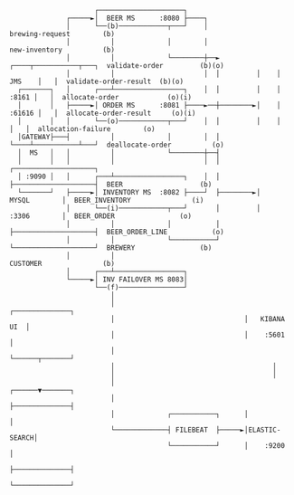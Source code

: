 



                         ┌─────────────────────┐
                  ┌─────►│  BEER MS      :8080 ├────┐
                  │      └──(b)────────────┬───┘    │                                    brewing-request        (b)
                  │          │             │        │                                    new-inventory          (b)
                  │          │             └────────┼──►         ┌────┬───────────┬───┐  validate-order         (b)(o)
                  │          │                      │  │         │    │    JMS    │   │  validate-order-result  (b)(o)
      ┌───────┐   │      ┌───┴─────────────────┐    │  │         │    │     :8161 │   │  allocate-order            (o)(i)
      │       │   ├─────►│ ORDER MS      :8081 ├────►──┼────────►│    │    :61616 │   │  allocate-order-result     (o)(i)
      │       │   │      └──(o)────────────┬───┘    │  │         │    │           │   │  allocation-failure        (o)
      │GATEWAY├───┤          │             │        │  │         └────┴───────────┴───┘  deallocate-order          (o)
      │  MS   │   │          │             └────────┼──┤
      │       │   │          │                      │  │         ┌────────────────────┐
      │ :9090 │   │      ┌───┴─────────────────┐    │  │         ├────────────────────┤  BEER                   (b)
      └───────┘   ├─────►│ INVENTORY MS  :8082 ├────┘  ├────────►│       MYSQL        │  BEER_INVENTORY               (i)
                  │      └──(i)────────────┬───┘       │         │       :3306        │  BEER_ORDER                (o)
                  │          │             │           │         ├────────────────────┤  BEER_ORDER_LINE           (o)
                  │          │             └───────────┘         └────────────────────┘  BREWERY                (b)
                  │          │                                                           CUSTOMER               (b)
                  │      ┌───┴─────────────────┐
                  └─────►│ INV FAILOVER MS 8083│
                         └──(f)────────────────┘
                             │
                             │                                ┌──────────────┐
                             │                                │   KIBANA UI  │
                             │                                │    :5601     │
                             │                                └──────┬───────┘
                             │                                       │
                             │                                       │
                             │                                ┌──────▼───────┐
                             │                                ├──────────────┤
                             │             ┌───────────┐      │              │
                             └─────────────┤ FILEBEAT  ├─────►│ELASTIC-SEARCH│
                                           └───────────┘      │    :9200     │
                                                              ├──────────────┤
                                                              └──────────────┘






